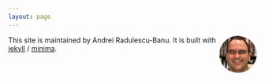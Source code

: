 ```yaml
---
layout: page
---
```


<img src="src/images/andrei_circle.png" align="right" width="15%" height="15%" />

This site is maintained by Andrei Radulescu-Banu. It is built with [jekyll](https://github.com/jekyll/jekyll) / [minima](https://github.com/jekyll/minima). 
